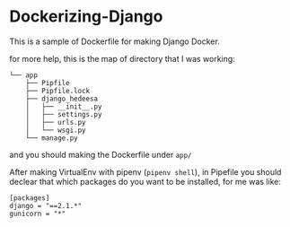 # Dockerizing-Django

This is a sample of Dockerfile for making Django Docker.

for more help, this is the map of directory that I was working: 

``` 
└── app
    ├── Pipfile
    ├── Pipfile.lock
    ├── django_hedeesa
    │   ├── __init__.py
    │   ├── settings.py
    │   ├── urls.py
    │   └── wsgi.py
    └── manage.py
   ```
   and you should making the Dockerfile under ```app/```
   
   After making VirtualEnv with pipenv (```pipenv shell```), in Pipefile you should declear that which packages do you want to be installed, for me was like: 
   ```
   [packages]
django = "==2.1.*"
gunicorn = "*"

```

   
    
 

